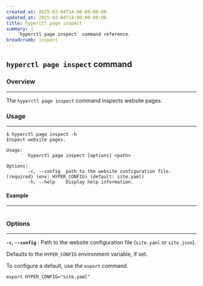 ```yaml
---
created_at: 2025-03-04T14:00:00-08:00
updated_at: 2025-03-04T14:00:00-08:00
title: hyperctl page inspect
summary: |
    `hyperctl page inspect` command reference.
breadcrumb: inspect
---
```


## `hyperctl page inspect` command

<auto-toc selectors='h3,h4,h5,h6,dl dt'></auto-toc>

### Overview
------------

The `hyperctl page inspect` command inspects website pages.

### Usage
---------

```plaintext
$ hyperctl page inspect -h
Inspect website pages.

Usage:
        hyperctl page inspect [options] <path>

Options:
        -c, --config  path to the website configuration file. (required) (env: HYPER_CONFIG) (default: site.yaml)
        -h, --help    Display help information.
```

#### Example
------------

```plaintext

```

### Options
-----------

**`-c`, `--config`**
: Path to the website configuration file (`site.yaml` or `site.json`).

  Defaults to the `HYPER_CONFIG` environment variable, if set.

  To configure a default, use the `export` command.

  ```plaintext
  export HYPER_CONFIG="site.yaml"
  ```

<!-- Links -->
[`site.config.static_dir`]: /docs/reference/cms/website/#site-config
